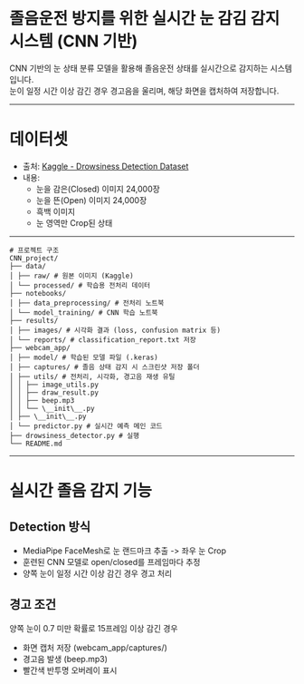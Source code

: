 # 졸음운전 방지를 위한 실시간 눈 감김 감지 시스템 (CNN 기반)



CNN 기반의 눈 상태 분류 모델을 활용해 졸음운전 상태를 실시간으로 감지하는 시스템입니다.  
눈이 일정 시간 이상 감긴 경우 경고음을 울리며, 해당 화면을 캡처하여 저장합니다.  

---

# 데이터셋
- 출처: [Kaggle - Drowsiness Detection Dataset](https://www.kaggle.com/datasets/kutaykutlu/drowsiness-detection?select=closed_eye)
- 내용:
  - 눈을 감은(Closed) 이미지 24,000장  
  - 눈을 뜬(Open) 이미지 24,000장  
  - 흑백 이미지  
  - 눈 영역만 Crop된 상태  

---

```
# 프로젝트 구조
CNN_project/  
├── data/  
│ ├── raw/ # 원본 이미지 (Kaggle)  
│ └── processed/ # 학습용 전처리 데이터  
├── notebooks/  
│ ├── data_preprocessing/ # 전처리 노트북  
│ └── model_training/ # CNN 학습 노트북  
├── results/  
│ ├── images/ # 시각화 결과 (loss, confusion matrix 등)  
│ └── reports/ # classification_report.txt 저장  
├── webcam_app/  
│ ├── model/ # 학습된 모델 파일 (.keras)  
│ ├── captures/ # 졸음 상태 감지 시 스크린샷 저장 폴더  
│ ├── utils/ # 전처리, 시각화, 경고음 재생 유틸  
│ │ ├── image_utils.py  
│ │ ├── draw_result.py  
│ │ ├── beep.mp3  
│ │ └── \__init\__.py  
│ ├── \__init\__.py   
│ └── predictor.py # 실시간 예측 메인 코드  
├── drowsiness_detector.py # 실행  
└── README.md  
```

---

# 실시간 졸음 감지 기능
## Detection 방식
- MediaPipe FaceMesh로 눈 랜드마크 추출 -> 좌우 눈 Crop  
- 훈련된 CNN 모델로 open/closed를 프레임마다 추정  
- 양쪽 눈이 일정 시간 이상 감긴 경우 경고 처리  

## 경고 조건
양쪽 눈이 0.7 미만 확률로 15프레임 이상 감긴 경우  
- 화면 캡처 저장 (webcam_app/captures/)  
- 경고음 발생 (beep.mp3)  
- 빨간색 반투명 오버레이 표시  
